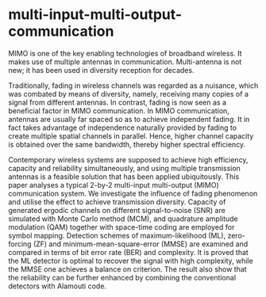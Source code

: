 # multi-input-multi-output-communication

MIMO is one of the key enabling technologies of broadband wireless. It makes use of multiple antennas in communication. Multi-antenna is not new; it has been used in diversity reception for decades. 

Traditionally, fading in wireless channels was regarded as a nuisance, which was combated by means of diversity, namely, receiving many copies of a signal from different antennas. In contrast, fading is now seen as a beneficial factor in MIMO communication. In MIMO communication, antennas are usually far spaced so as to achieve independent fading. It in fact takes advantage of independence naturally provided by fading to create multiple spatial channels in parallel. Hence, higher channel capacity is obtained over the same bandwidth, thereby higher spectral efficiency. 

Contemporary wireless systems are supposed to achieve high efficiency, capacity and reliability simultaneously, and using multiple transmission antennas is a feasible solution that has been applied ubiquitously. This paper analyses a typical 2-by-2 multi-input multi-output (MIMO) communication system. We investigate the influence of fading phenomenon and utilise the effect to achieve transmission diversity. Capacity of generated ergodic channels on different signal-to-noise (SNR) are simulated with Monte Carlo method (MCM), and quadrature amplitude modulation (QAM) together with space-time coding are employed for symbol mapping. Detection schemes of maximum-likelihood (ML), zero-forcing (ZF) and minimum-mean-square-error (MMSE) are examined and compared in terms of bit error rate (BER) and complexity. It is proved that the ML detector is optimal to recover the signal with high complexity, while the MMSE one achieves a balance on criterion. The result also show that the reliability can be further enhanced by combining the conventional detectors with Alamouti code.